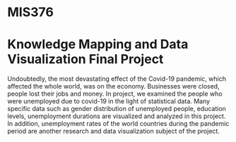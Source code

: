 # MIS376
# Knowledge Mapping and Data Visualization Final Project
  
  Undoubtedly, the most devastating effect of the Covid-19 pandemic, which affected the whole world, was on the economy. Businesses were closed, people lost their jobs and money. In project, we examined the people who were unemployed due to covid-19 in the light of statistical data. Many specific data such as gender distribution of unemployed people, education levels, unemployment durations are visualized and analyzed in this project. In addition, unemployment rates of the world countries during the pandemic period are another research and data visualization subject of the project.

